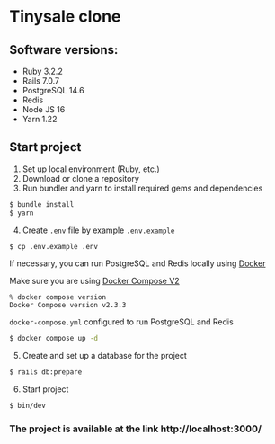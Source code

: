 # Tinysale clone

## Software versions:
* Ruby 3.2.2
* Rails 7.0.7
* PostgreSQL 14.6
* Redis
* Node JS 16
* Yarn 1.22

## Start project
1. Set up local environment (Ruby, etc.)
2. Download or clone a repository
3. Run bundler and yarn to install required gems and dependencies

```bash
$ bundle install
$ yarn
```
4. Create `.env` file by example `.env.example`
```bash
$ cp .env.example .env
```
If necessary, you can run PostgreSQL and Redis locally using [Docker](https://docker.com)

Make sure you are using [Docker Compose V2](https://docs.docker.com/compose/#compose-v2-and-the-new-docker-compose-command)
```
% docker compose version
Docker Compose version v2.3.3
```

`docker-compose.yml` configured to run PostgreSQL and Redis
```bash
$ docker compose up -d
```
5. Create and set up a database for the project
```bash
$ rails db:prepare
```
6. Start project
```bash
$ bin/dev
```

### The project is available at the link http://localhost:3000/
